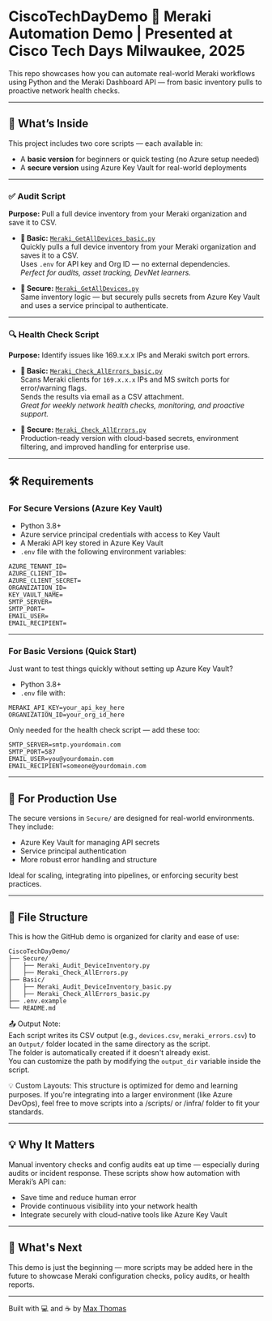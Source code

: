 # CiscoTechDayDemo 🔧 Meraki Automation Demo | Presented at Cisco Tech Days Milwaukee, 2025

This repo showcases how you can automate real-world Meraki workflows using Python and the Meraki Dashboard API — from basic inventory pulls to proactive network health checks.

---

## 🚀 What’s Inside

This project includes two core scripts — each available in:

- A **basic version** for beginners or quick testing (no Azure setup needed)
- A **secure version** using Azure Key Vault for real-world deployments

---

### ✅ Audit Script

**Purpose:** Pull a full device inventory from your Meraki organization and save it to CSV.

- **🔹 Basic:** [`Meraki_GetAllDevices_basic.py`](./Basic/Meraki_GetAllDevices_basic.py)  
  Quickly pulls a full device inventory from your Meraki organization and saves it to a CSV.  
  Uses `.env` for API key and Org ID — no external dependencies.  
  *Perfect for audits, asset tracking, DevNet learners.*

- **🔐 Secure:** [`Meraki_GetAllDevices.py`](./Secure/Meraki_GetAllDevices.py)  
  Same inventory logic — but securely pulls secrets from Azure Key Vault and uses a service principal to authenticate.

---

### 🔍 Health Check Script

**Purpose:** Identify issues like 169.x.x.x IPs and Meraki switch port errors.

- **🔹 Basic:** [`Meraki_Check_AllErrors_basic.py`](./Basic/Meraki_Check_AllErrors_basic.py)  
  Scans Meraki clients for `169.x.x.x` IPs and MS switch ports for error/warning flags.  
  Sends the results via email as a CSV attachment.  
  *Great for weekly network health checks, monitoring, and proactive support.*

- **🔐 Secure:** [`Meraki_Check_AllErrors.py`](./Secure/Meraki_Check_AllErrors.py)  
  Production-ready version with cloud-based secrets, environment filtering, and improved handling for enterprise use.

---

## 🛠 Requirements

### For Secure Versions (Azure Key Vault)

- Python 3.8+  
- Azure service principal credentials with access to Key Vault  
- A Meraki API key stored in Azure Key Vault  
- `.env` file with the following environment variables:
```env
AZURE_TENANT_ID=
AZURE_CLIENT_ID=
AZURE_CLIENT_SECRET=
ORGANIZATION_ID=
KEY_VAULT_NAME=
SMTP_SERVER=
SMTP_PORT=
EMAIL_USER=
EMAIL_RECIPIENT=
```
---

### For Basic Versions (Quick Start)

Just want to test things quickly without setting up Azure Key Vault?

- Python 3.8+
- `.env` file with:
```env
MERAKI_API_KEY=your_api_key_here
ORGANIZATION_ID=your_org_id_here
```

Only needed for the health check script — add these too:

```env
SMTP_SERVER=smtp.yourdomain.com
SMTP_PORT=587
EMAIL_USER=you@yourdomain.com
EMAIL_RECIPIENT=someone@yourdomain.com
```
---

## 🔐 For Production Use

The secure versions in `Secure/` are designed for real-world environments. They include:

- Azure Key Vault for managing API secrets
- Service principal authentication
- More robust error handling and structure

Ideal for scaling, integrating into pipelines, or enforcing security best practices.

---

## 📂 File Structure

This is how the GitHub demo is organized for clarity and ease of use:

```text
CiscoTechDayDemo/
├── Secure/
│   ├── Meraki_Audit_DeviceInventory.py
│   ├── Meraki_Check_AllErrors.py
├── Basic/
│   ├── Meraki_Audit_DeviceInventory_basic.py
│   ├── Meraki_Check_AllErrors_basic.py
├── .env.example
└── README.md
```

📤 Output Note:  
Each script writes its CSV output (e.g., `devices.csv`, `meraki_errors.csv`) to an `Output/` folder located in the same directory as the script.  
The folder is automatically created if it doesn't already exist.  
You can customize the path by modifying the `output_dir` variable inside the script.

💡 Custom Layouts:
This structure is optimized for demo and learning purposes.
If you're integrating into a larger environment (like Azure DevOps), feel free to move scripts into a /scripts/ or /infra/ folder to fit your standards.

---

## 💡 Why It Matters

Manual inventory checks and config audits eat up time — especially during audits or incident response. These scripts show how automation with Meraki’s API can:
- Save time and reduce human error  
- Provide continuous visibility into your network health  
- Integrate securely with cloud-native tools like Azure Key Vault  

---

## 🧪 What's Next

This demo is just the beginning — more scripts may be added here in the future to showcase Meraki configuration checks, policy audits, or health reports.

---

Built with 💻 and ☕ by [Max Thomas](https://github.com/maxthomas95)

